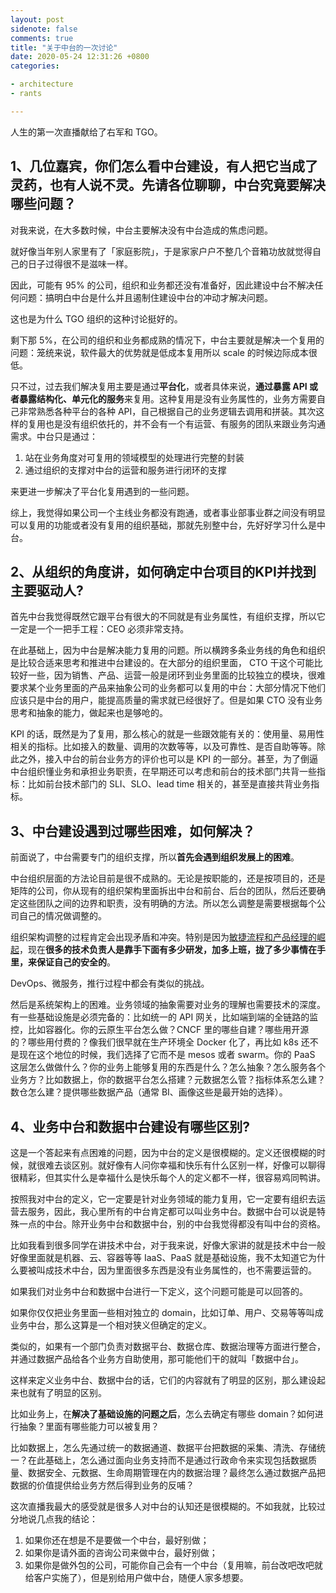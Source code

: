 ```yaml
---
layout: post
sidenote: false
comments: true
title: "关于中台的一次讨论"
date: 2020-05-24 12:31:26 +0800
categories:

- architecture
- rants

---
```


人生的第一次直播献给了右军和 TGO。

## 1、几位嘉宾，你们怎么看中台建设，有人把它当成了灵药，也有人说不灵。先请各位聊聊，中台究竟要解决哪些问题？

对我来说，在大多数时候，中台主要解决没有中台造成的焦虑问题。

就好像当年别人家里有了「家庭影院」，于是家家户户不整几个音箱功放就觉得自己的日子过得很不是滋味一样。

因此，可能有 95% 的公司，组织和业务都还没有准备好，因此建设中台不解决任何问题：搞明白中台是什么并且遏制住建设中台的冲动才解决问题。

这也是为什么 TGO 组织的这种讨论挺好的。

剩下那 5%，在公司的组织和业务都成熟的情况下，中台主要就是解决一个复用的问题：笼统来说，软件最大的优势就是低成本复用所以 scale 的时候边际成本很低。

只不过，过去我们解决复用主要是通过**平台化**，或者具体来说，**通过暴露 API 或者暴露结构化、单元化的服务**来复用。这种复用是没有业务属性的，业务方需要自己非常熟悉各种平台的各种 API，自己根据自己的业务逻辑去调用和拼装。其次这样的复用也是没有组织依托的，并不会有一个有运营、有服务的团队来跟业务沟通需求。中台只是通过：

1. 站在业务角度对可复用的领域模型的处理进行完整的封装
2. 通过组织的支撑对中台的运营和服务进行闭环的支撑

来更进一步解决了平台化复用遇到的一些问题。

综上，我觉得如果公司一个主线业务都没有跑通，或者事业部事业群之间没有明显可以复用的功能或者没有复用的组织基础，那就先别整中台，先好好学习什么是中台。

## 2、​从组织的角度讲，如何确定中台项目的KPI并找到主要驱动人?

首先中台我觉得既然它跟平台有很大的不同就是有业务属性，有组织支撑，所以它一定是一个一把手工程：CEO 必须非常支持。

在此基础上，因为中台是解决能力复用的问题。所以横跨多条业务线的角色和组织是比较合适来思考和推进中台建设的。在大部分的组织里面， CTO 干这个可能比较好一些，因为销售、产品、运营一般是闭环到业务里面的比较独立的模块，很难要求某个业务里面的产品来抽象公司的业务都可以复用的中台：大部分情况下他们应该只是中台的用户，能提高质量的需求就已经很好了。但是如果 CTO 没有业务思考和抽象的能力，做起来也是够呛的。

KPI 的话，既然是为了复用，那么核心的就是一些跟效能有关的：使用量、易用性相关的指标。比如接入的数量、调用的次数等等，以及可靠性、是否自助等等。除此之外，接入中台的前台业务方的评价也可以是 KPI 的一部分。甚至，为了倒逼中台组织懂业务和承担业务职责，在早期还可以考虑和前台的技术部门共背一些指标：比如前台技术部门的 SLI、SLO、lead time 相关的，甚至是直接共背业务指标。

## 3、中台建设遇到过哪些困难，如何解决？

前面说了，中台需要专门的组织支撑，所以**首先会遇到组织发展上的困难**。

中台组织层面的方法论目前是很不成熟的。无论是按职能的，还是按项目的，还是矩阵的公司，你从现有的组织架构里面拆出中台和前台、后台的团队，然后还要确定这些团队之间的边界和职责，没有明确的方法。所以怎么调整是需要根据每个公司自己的情况做调整的。

组织架构调整的过程肯定会出现矛盾和冲突。特别是因为[敏捷流程和产品经理的崛起](https://lenciel.com/2020/05/what-is-wrong-with-agile/#%E6%95%8F%E6%8D%B7%E4%B8%8E%E4%BA%A7%E5%93%81%E7%BB%8F%E7%90%86%E7%9A%84%E5%B4%9B%E8%B5%B7)，现在**很多的技术负责人是靠手下面有多少研发，加多上班，拢了多少事情在手里，来保证自己的安全的**。

DevOps、微服务，推行过程中都会有类似的挑战。

然后是系统架构上的困难。业务领域的抽象需要对业务的理解也需要技术的深度。有一些基础设施是必须完备的：比如统一的 API 网关，比如端到端的全链路的监控，比如容器化。你的云原生平台怎么做？CNCF 里的哪些自建？哪些用开源的？哪些用付费的？像我们很早就在生产环境全 Docker 化了，再比如 k8s 还不是现在这个地位的时候，我们选择了它而不是 mesos 或者 swarm。你的 PaaS 这层怎么做做什么？你的业务上能够复用的东西是什么？怎么抽象？怎么服务各个业务方？比如数据上，你的数据平台怎么搭建？元数据怎么管？指标体系怎么建？数仓怎么建？提供哪些数据产品（通常 BI、画像这些是最开始的选择）。

## 4、业务中台和数据中台建设有哪些区别?

这是一个答起来有点困难的问题，因为中台的定义是很模糊的。定义还很模糊的时候，就很难去谈区别。就好像有人问你幸福和快乐有什么区别一样，好像可以聊得很精彩，但其实什么是幸福什么是快乐每个人的定义都不一样，很容易鸡同鸭讲。

按照我对中台的定义，它一定要是针对业务领域的能力复用，它一定要有组织去运营去服务，因此，我心里所有的中台肯定都可以叫业务中台。数据中台可以说是特殊一点的中台。除开业务中台和数据中台，别的中台我觉得都没有叫中台的资格。

比如我看到很多同学在讲技术中台，对于我来说，好像大家讲的就是技术中台一般好像里面就是机器、云、容器等等 IaaS、PaaS 就是基础设施，我不太知道它为什么要被叫成技术中台，因为里面很多东西是没有业务属性的，也不需要运营的。

如果我们对业务中台和数据中台进行一下定义，这个问题可能是可以回答的。

如果你仅仅把业务里面一些相对独立的 domain，比如订单、用户、交易等等叫成业务中台，那么这算是一个相对狭义但确定的定义。

类似的，如果有一个部门负责对数据平台、数据仓库、数据治理等方面进行整合，并通过数据产品给各个业务方自助使用，那可能他们干的就叫「数据中台」。

这样来定义业务中台、数据中台的话，它们的内容就有了明显的区别，那么建设起来也就有了明显的区别。

比如业务上，在**解决了基础设施的问题之后**，怎么去确定有哪些 domain？如何进行抽象？里面有哪些能力可以被复用？

比如数据上，怎么先通过统一的数据通道、数据平台把数据的采集、清洗、存储统一？在此基础上，怎么通过面向业务支持而不是通过行政命令来实现包括数据质量、数据安全、元数据、生命周期管理在内的数据治理？最终怎么通过数据产品把数据的价值提供给业务方然后得到业务的反哺？

这次直播我最大的感受就是很多人对中台的认知还是很模糊的。不如我就，比较过分地说几点我的结论：

1. 如果你还在想是不是要做一个中台，最好别做；
2. 如果你是请外面的咨询公司来做中台，最好别做；
3. 如果你是做外包的公司，可能你自己会有一个中台（复用嘛，前台改吧改吧就给客户实施了），但是别给用户做中台，随便人家多想要。
